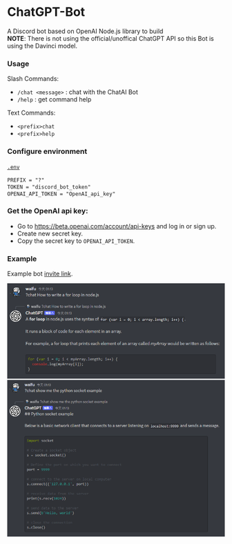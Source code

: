 # ChatGPT-Bot
A Discord bot based on OpenAI Node.js library to build  
**NOTE**: There is not using the official/unoffical ChatGPT API so this Bot is using the Davinci model.  


### Usage
Slash Commands:  
 * `/chat <message>` : chat with the ChatAI Bot
 * `/help` : get command help

Text Commands:  
 * `<prefix>chat`
 * `<prefix>help`


### Configure environment
[`.env`](./.env)  
```env
PREFIX = "?"
TOKEN = "discord_bot_token"
OPENAI_API_TOKEN = "OpenAI_api_key"
```

### Get the OpenAI api key:
 * Go to https://beta.openai.com/account/api-keys and log in or sign up.
 * Create new secret key.
 * Copy the secret key to `OPENAI_API_TOKEN`.


### Example
Example bot [invite link](https://discord.com/api/oauth2/authorize?client_id=1051826756862099576&permissions=414464727104&scope=bot%20applications.commands).  

<img src="/imgs/img1.png" alt="img1" width="700"/>
<img src="/imgs/img2.png" alt="img2" width="700"/>
